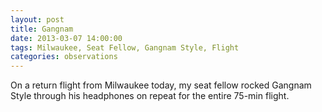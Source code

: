```yaml
---
layout: post
title: Gangnam
date: 2013-03-07 14:00:00
tags: Milwaukee, Seat Fellow, Gangnam Style, Flight
categories: observations
---
```


On a return flight from Milwaukee today, my seat fellow rocked Gangnam Style through his headphones on repeat for the entire 75-min flight.

